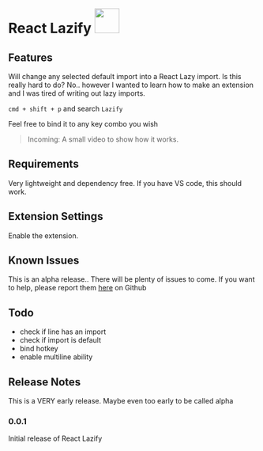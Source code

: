 # React Lazify <image src="https://raw.githubusercontent.com/jpwallace22/react-lazify/main/src/assets/react-lazy.png" width="50px">

## Features

Will change any selected default import into a React Lazy import. Is this really hard to do? No.. however I wanted to learn how to make an extension and I was tired of writing out lazy imports.

`cmd + shift + p` and search `Lazify`

Feel free to bind it to any key combo you wish

> Incoming: A small video to show how it works.

## Requirements

Very lightweight and dependency free. If you have VS code, this should work.

## Extension Settings

Enable the extension.

## Known Issues

This is an alpha release.. There will be plenty of issues to come. If you want to help, please report them [here](https://github.com/jpwallace22/react-lazify/issues) on Github

## Todo

- check if line has an import
- check if import is default
- bind hotkey
- enable multiline ability

## Release Notes

This is a VERY early release. Maybe even too early to be called alpha

### 0.0.1

Initial release of React Lazify
